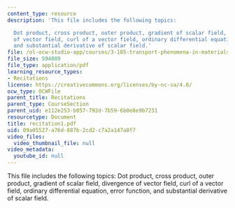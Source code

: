 ```yaml
---
content_type: resource
description: 'This file includes the following topics:

  Dot product, cross product, outer product, gradient of scalar field, divergence
  of vector field, curl of a vector field, ordinary differential equation, error function,
  and substantial derivative of scalar field.'
file: /ol-ocw-studio-app/courses/3-185-transport-phenomena-in-materials-engineering-fall-2003/09a05527a76d887b2cd2c7a2a147a8f7_recitation1.pdf
file_size: 594089
file_type: application/pdf
learning_resource_types:
- Recitations
license: https://creativecommons.org/licenses/by-nc-sa/4.0/
ocw_type: OCWFile
parent_title: Recitations
parent_type: CourseSection
parent_uid: e112e253-b057-792d-7b59-6b0e8e9b7231
resourcetype: Document
title: recitation1.pdf
uid: 09a05527-a76d-887b-2cd2-c7a2a147a8f7
video_files:
  video_thumbnail_file: null
video_metadata:
  youtube_id: null
---
```

This file includes the following topics:
Dot product, cross product, outer product, gradient of scalar field, divergence of vector field, curl of a vector field, ordinary differential equation, error function, and substantial derivative of scalar field.